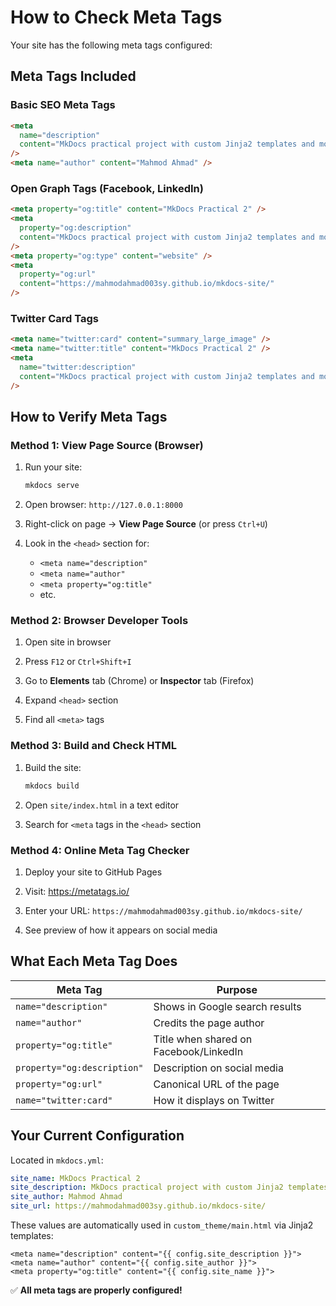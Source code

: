 # How to Check Meta Tags

Your site has the following meta tags configured:

## Meta Tags Included

### Basic SEO Meta Tags

```html
<meta
  name="description"
  content="MkDocs practical project with custom Jinja2 templates and modern design"
/>
<meta name="author" content="Mahmod Ahmad" />
```

### Open Graph Tags (Facebook, LinkedIn)

```html
<meta property="og:title" content="MkDocs Practical 2" />
<meta
  property="og:description"
  content="MkDocs practical project with custom Jinja2 templates and modern design"
/>
<meta property="og:type" content="website" />
<meta
  property="og:url"
  content="https://mahmodahmad003sy.github.io/mkdocs-site/"
/>
```

### Twitter Card Tags

```html
<meta name="twitter:card" content="summary_large_image" />
<meta name="twitter:title" content="MkDocs Practical 2" />
<meta
  name="twitter:description"
  content="MkDocs practical project with custom Jinja2 templates and modern design"
/>
```

## How to Verify Meta Tags

### Method 1: View Page Source (Browser)

1. Run your site:

   ```bash
   mkdocs serve
   ```

2. Open browser: `http://127.0.0.1:8000`

3. Right-click on page → **View Page Source** (or press `Ctrl+U`)

4. Look in the `<head>` section for:
   - `<meta name="description"`
   - `<meta name="author"`
   - `<meta property="og:title"`
   - etc.

### Method 2: Browser Developer Tools

1. Open site in browser

2. Press `F12` or `Ctrl+Shift+I`

3. Go to **Elements** tab (Chrome) or **Inspector** tab (Firefox)

4. Expand `<head>` section

5. Find all `<meta>` tags

### Method 3: Build and Check HTML

1. Build the site:

   ```bash
   mkdocs build
   ```

2. Open `site/index.html` in a text editor

3. Search for `<meta` tags in the `<head>` section

### Method 4: Online Meta Tag Checker

1. Deploy your site to GitHub Pages

2. Visit: https://metatags.io/

3. Enter your URL: `https://mahmodahmad003sy.github.io/mkdocs-site/`

4. See preview of how it appears on social media

## What Each Meta Tag Does

| Meta Tag                    | Purpose                                |
| --------------------------- | -------------------------------------- |
| `name="description"`        | Shows in Google search results         |
| `name="author"`             | Credits the page author                |
| `property="og:title"`       | Title when shared on Facebook/LinkedIn |
| `property="og:description"` | Description on social media            |
| `property="og:url"`         | Canonical URL of the page              |
| `name="twitter:card"`       | How it displays on Twitter             |

## Your Current Configuration

Located in `mkdocs.yml`:

```yaml
site_name: MkDocs Practical 2
site_description: MkDocs practical project with custom Jinja2 templates and modern design
site_author: Mahmod Ahmad
site_url: https://mahmodahmad003sy.github.io/mkdocs-site/
```

These values are automatically used in `custom_theme/main.html` via Jinja2 templates:

```jinja2
<meta name="description" content="{{ config.site_description }}">
<meta name="author" content="{{ config.site_author }}">
<meta property="og:title" content="{{ config.site_name }}">
```

✅ **All meta tags are properly configured!**
